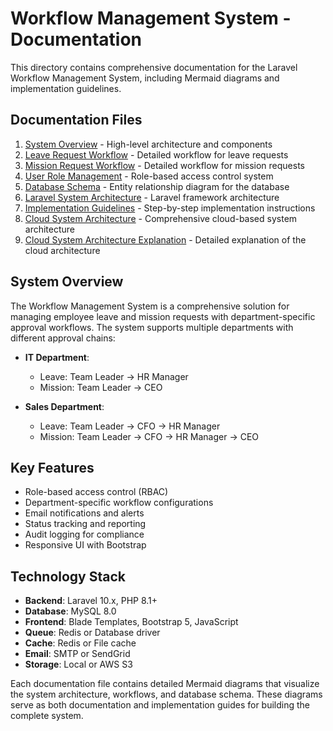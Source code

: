# Workflow Management System - Documentation

This directory contains comprehensive documentation for the Laravel Workflow Management System, including Mermaid diagrams and implementation guidelines.

## Documentation Files

1. [System Overview](system-overview.md) - High-level architecture and components
2. [Leave Request Workflow](leave-request-workflow.md) - Detailed workflow for leave requests
3. [Mission Request Workflow](mission-request-workflow.md) - Detailed workflow for mission requests
4. [User Role Management](user-role-management.md) - Role-based access control system
5. [Database Schema](database-schema.md) - Entity relationship diagram for the database
6. [Laravel System Architecture](laravel-system-architecture.md) - Laravel framework architecture
7. [Implementation Guidelines](implementation-guidelines.md) - Step-by-step implementation instructions
8. [Cloud System Architecture](cloud-system-architecture.md) - Comprehensive cloud-based system architecture
9. [Cloud System Architecture Explanation](cloud-system-architecture-explanation.md) - Detailed explanation of the cloud architecture

## System Overview

The Workflow Management System is a comprehensive solution for managing employee leave and mission requests with department-specific approval workflows. The system supports multiple departments with different approval chains:

-   **IT Department**:

    -   Leave: Team Leader → HR Manager
    -   Mission: Team Leader → CEO

-   **Sales Department**:
    -   Leave: Team Leader → CFO → HR Manager
    -   Mission: Team Leader → CFO → HR Manager → CEO

## Key Features

-   Role-based access control (RBAC)
-   Department-specific workflow configurations
-   Email notifications and alerts
-   Status tracking and reporting
-   Audit logging for compliance
-   Responsive UI with Bootstrap

## Technology Stack

-   **Backend**: Laravel 10.x, PHP 8.1+
-   **Database**: MySQL 8.0
-   **Frontend**: Blade Templates, Bootstrap 5, JavaScript
-   **Queue**: Redis or Database driver
-   **Cache**: Redis or File cache
-   **Email**: SMTP or SendGrid
-   **Storage**: Local or AWS S3

Each documentation file contains detailed Mermaid diagrams that visualize the system architecture, workflows, and database schema. These diagrams serve as both documentation and implementation guides for building the complete system.
